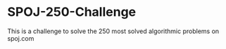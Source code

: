 # SPOJ-250-Challenge
This is a challenge to solve the 250 most solved algorithmic problems on spoj.com
